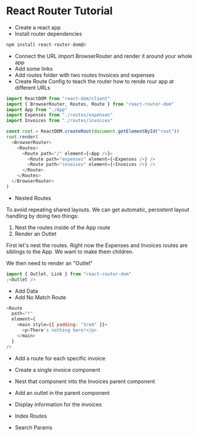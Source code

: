 # React Router Tutorial

- Create a react app
- Install router dependencies

```javascript
npm install react-router-dom@6
```

- Connect the URL
  import BrowserRouter and render it around your whole app
- Add some links
- Add routes folder with two routes Invoices and expenses
- Create Route Config to teach the router how to rende rour app at different URLs

```javascript
import ReactDOM from "react-dom/client"
import { BrowserRouter, Routes, Route } from "react-router-dom"
import App from "./App"
import Expenses from "./routes/expenses"
import Invoices from "./routes/invoices"

const root = ReactDOM.createRoot(document.getElementById("root"))
root.render(
  <BrowserRouter>
    <Routes>
      <Route path="/" element={<App />}>
        <Route path="expenses" element={<Expenses />} />
        <Route path="invoices" element={<Invoices />} />
      </Route>
    </Routes>
  </BrowserRouter>
)
```

- Nested Routes

To avoid repeating shared layouts. We can get automatic, persistent layout handling by doing two things:

1. Nest the routes inside of the App route
2. Render an Outlet

First let's nest the routes. Right now the Expenses and Invoices routes are siblings to the App.
We want to make them children.

We then need to render an "Outlet"

```javascript
import { Outlet, Link } from "react-router-dom"
;<Outlet />
```

- Add Data
- Add No Match Route

```javascript
<Route
  path="*"
  element={
    <main style={{ padding: "1rem" }}>
      <p>There's nothing here!</p>
    </main>
  }
/>
```

- Add a route for each specific invoice
- Create a single invoice component
- Nest that component into the Invoices parent component
- Add an outlet in the parent component
- Display information for the invoices

- Index Routes

- Search Params
